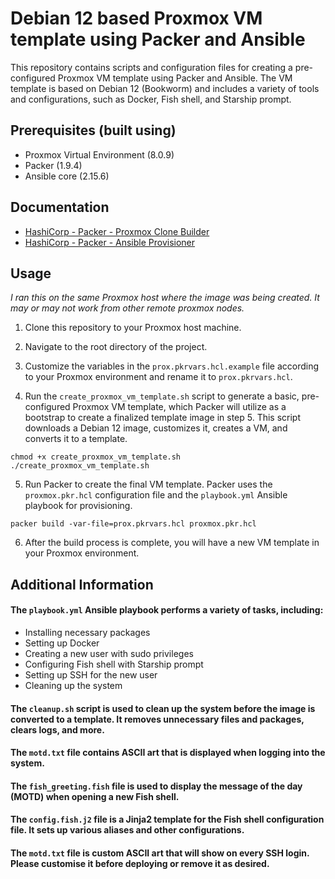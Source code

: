 # Debian 12 based Proxmox VM template using Packer and Ansible

This repository contains scripts and configuration files for creating a pre-configured Proxmox VM template using Packer and Ansible. The VM template is based on Debian 12 (Bookworm) and includes a variety of tools and configurations, such as Docker, Fish shell, and Starship prompt.

## Prerequisites (built using)

- Proxmox Virtual Environment (8.0.9)
- Packer (1.9.4)
- Ansible core (2.15.6)

## Documentation

- [HashiCorp - Packer - Proxmox Clone Builder](https://developer.hashicorp.com/packer/integrations/hashicorp/proxmox/latest/components/builder/clone)
- [HashiCorp - Packer - Ansible Provisioner](https://developer.hashicorp.com/packer/integrations/hashicorp/ansible/latest/components/provisioner/ansible)

## Usage
*I ran this on the same Proxmox host where the image was being created. It may or may not work from other remote proxmox nodes.*

1. Clone this repository to your Proxmox host machine. 

2. Navigate to the root directory of the project.

3. Customize the variables in the `prox.pkrvars.hcl.example` file according to your Proxmox environment and rename it to `prox.pkrvars.hcl`.

4. Run the `create_proxmox_vm_template.sh` script to generate a basic, pre-configured Proxmox VM template, which Packer will utilize as a bootstrap to create a finalized template image in step 5. This script downloads a Debian 12 image, customizes it, creates a VM, and converts it to a template.

```
chmod +x create_proxmox_vm_template.sh
./create_proxmox_vm_template.sh
```

5. Run Packer to create the final VM template. Packer uses the `proxmox.pkr.hcl` configuration file and the `playbook.yml` Ansible playbook for provisioning.

```
packer build -var-file=prox.pkrvars.hcl proxmox.pkr.hcl
```

6. After the build process is complete, you will have a new VM template in your Proxmox environment.


## Additional Information

#### The `playbook.yml` Ansible playbook performs a variety of tasks, including:

- Installing necessary packages
- Setting up Docker
- Creating a new user with sudo privileges
- Configuring Fish shell with Starship prompt
- Setting up SSH for the new user
- Cleaning up the system

#### The `cleanup.sh` script is used to clean up the system before the image is converted to a template. It removes unnecessary files and packages, clears logs, and more.

#### The `motd.txt` file contains ASCII art that is displayed when logging into the system.

#### The `fish_greeting.fish` file is used to display the message of the day (MOTD) when opening a new Fish shell.

#### The `config.fish.j2` file is a Jinja2 template for the Fish shell configuration file. It sets up various aliases and other configurations.

#### The `motd.txt` file is custom ASCII art that will show on every SSH login. Please customise it before deploying or remove it as desired. 
